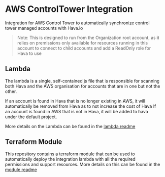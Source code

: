 # AWS ControlTower Integration

Integration for AWS Control Tower to automatically synchronize control tower managed accounts with Hava.io

> Note: This is designed to run from the Organization root account, as it relies on premissions only available for resources running in this account to connect to child accounts and add a ReadOnly role for Hava to use

## Lambda

The lambda is a single, self-contained js file that is responsible for scanning both Hava and the AWS organisation for accounts that are in one but not the other. 

If an account is found in Hava that is no longer existing in AWS, it will automatically be removed from Hava as to not increase the cost of Hava
If an account is found in AWS that is not in Hava, it will be added to hava under the default project. 

More details on the Lambda can be found in the [lambda readme](lambda/README.md)

## Terraform Module

This repository contains a terraform module that can be used to automatically deploy the integration lambda with all the required permissions and support resources. More details on this can be found in the [module readme](terraform/README.md)